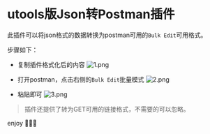 # utools版Json转Postman插件

此插件可以将json格式的数据转换为postman可用的`Bulk Edit`可用格式。

步骤如下：

- 复制插件格式化后的内容
![1.png](https://i.loli.net/2020/02/07/y851xrWOV3i9JZ7.png)

- 打开postman，点击右侧的`Bulk Edit`批量模式
![2.png](https://i.loli.net/2020/02/07/CsvyOzUVeXjQYu6.png)

- 粘贴即可
![3.png](https://i.loli.net/2020/02/07/9cgwbIFuVMv7EXC.png)

> 插件还提供了转为GET可用的链接格式，不需要的可以忽略。

enjoy 🎉🎉🎉